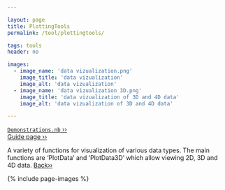 ```yaml
---

layout: page
title: PlottingTools
permalink: /tool/plottingtools/

tags: tools
header: no

images:
  - image_name: 'data vizualization.png'
    image_title: 'data vizualization'
    image_alt: 'data vizualization'  
  - image_name: 'data vizualization 3D.png'
    image_title: 'data vizualization of 3D and 4D data'
    image_alt: 'data vizualization of 3D and 4D data'

---
```


[`Demonstrations.nb` ››](/doc/demo/) <br>
[Guide page ››](/assets/htmldoc/html/guide/{{page.title}})

A variety of functions for visualization of various data types. The main
functions are ‘PlotData’ and ‘PlotData3D’ which allow viewing 2D, 3D and
4D data. [Back››](/tool/)

{% include page-images %}
